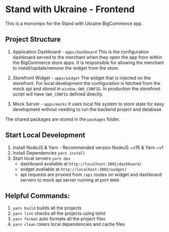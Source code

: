 # Stand with Ukraine - Frontend

This is a monorepo for the Stand with Ukraine BigCommerce app.

## Project Structure

1. Application Dashboard - `apps/dashboard`
   This is the configuration dashboard served to the merchant when they open the app from within the BigCommerce store apps.
   It is responsible for allowing the merchant to install/update/remove the widget from the store.

2. Storefront Widget - `apps/widget`
   The widget that is injected on the storefront. For local development the configuration is fetched from the mock api and stored in `window.SWU_CONFIG`. In production the storefront script will have `SWU_CONFIG` defined directly.

3. Mock Server - `apps/mocks`
   It uses local file system to store state for easy development without needing to run the backend project and database

The shared packages are stored in the `packages` folder.

## Start Local Development

1. Install NodeJS & Yarn - Recommended version NodeJS ~v16 & Yarn ~v1
2. Install Dependencies `yarn install`
3. Start local servers `yarn dev`
   - dashboard available at `http://localhost:3001/dashboard/`
   - widget available at `http://localhost:3002/widget/`
   - api requests are proxied from `/api` routes on widget and dashboard servers to mock api server running at port `9000`

## Helpful Commands:

1. `yarn build` builds all the projects
2. `yarn lint` checks all the projects using tslint
3. `yarn format` auto formats all the project files
4. `yarn clean` clears local dependencies and cache files
